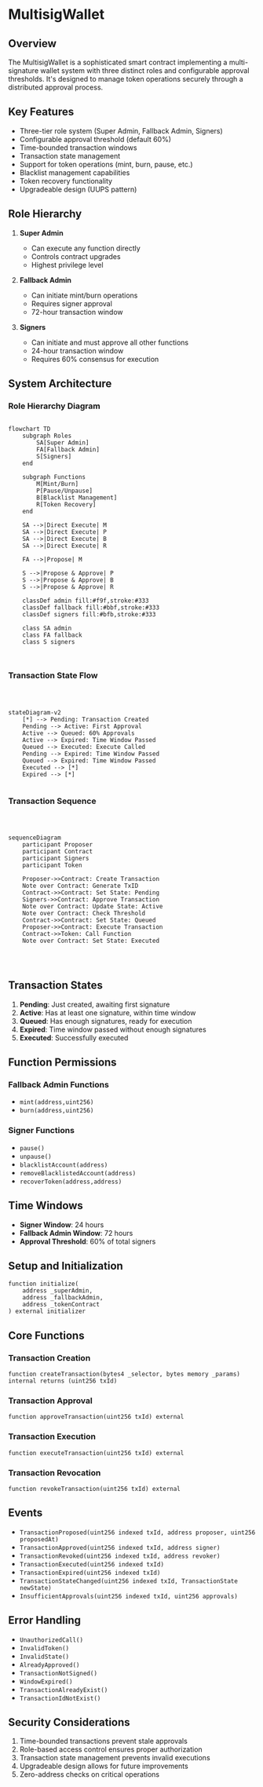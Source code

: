 # MultisigWallet

## Overview

The MultisigWallet is a sophisticated smart contract implementing a multi-signature wallet system with three distinct roles and configurable approval thresholds. It's designed to manage token operations securely through a distributed approval process.

## Key Features

- Three-tier role system (Super Admin, Fallback Admin, Signers)
- Configurable approval threshold (default 60%)
- Time-bounded transaction windows
- Transaction state management
- Support for token operations (mint, burn, pause, etc.)
- Blacklist management capabilities
- Token recovery functionality
- Upgradeable design (UUPS pattern)

## Role Hierarchy

1. **Super Admin**
   - Can execute any function directly
   - Controls contract upgrades
   - Highest privilege level

2. **Fallback Admin**
   - Can initiate mint/burn operations
   - Requires signer approval
   - 72-hour transaction window

3. **Signers**
   - Can initiate and must approve all other functions
   - 24-hour transaction window
   - Requires 60% consensus for execution

## System Architecture

### Role Hierarchy Diagram



```mermaid

flowchart TD
    subgraph Roles
        SA[Super Admin]
        FA[Fallback Admin]
        S[Signers]
    end

    subgraph Functions
        M[Mint/Burn]
        P[Pause/Unpause]
        B[Blacklist Management]
        R[Token Recovery]
    end

    SA -->|Direct Execute| M
    SA -->|Direct Execute| P
    SA -->|Direct Execute| B
    SA -->|Direct Execute| R
    
    FA -->|Propose| M
    
    S -->|Propose & Approve| P
    S -->|Propose & Approve| B
    S -->|Propose & Approve| R

    classDef admin fill:#f9f,stroke:#333
    classDef fallback fill:#bbf,stroke:#333
    classDef signers fill:#bfb,stroke:#333
    
    class SA admin
    class FA fallback
    class S signers



```

### Transaction State Flow


```mermaid



stateDiagram-v2
    [*] --> Pending: Transaction Created
    Pending --> Active: First Approval
    Active --> Queued: 60% Approvals
    Active --> Expired: Time Window Passed
    Queued --> Executed: Execute Called
    Pending --> Expired: Time Window Passed
    Queued --> Expired: Time Window Passed
    Executed --> [*]
    Expired --> [*]


```

### Transaction Sequence


```mermaid



sequenceDiagram
    participant Proposer
    participant Contract
    participant Signers
    participant Token

    Proposer->>Contract: Create Transaction
    Note over Contract: Generate TxID
    Contract->>Contract: Set State: Pending
    Signers->>Contract: Approve Transaction
    Note over Contract: Update State: Active
    Note over Contract: Check Threshold
    Contract->>Contract: Set State: Queued
    Proposer->>Contract: Execute Transaction
    Contract->>Token: Call Function
    Note over Contract: Set State: Executed

  
    
```

## Transaction States

1. **Pending**: Just created, awaiting first signature
2. **Active**: Has at least one signature, within time window
3. **Queued**: Has enough signatures, ready for execution
4. **Expired**: Time window passed without enough signatures
5. **Executed**: Successfully executed

## Function Permissions

### Fallback Admin Functions
- `mint(address,uint256)`
- `burn(address,uint256)`

### Signer Functions
- `pause()`
- `unpause()`
- `blacklistAccount(address)`
- `removeBlacklistedAccount(address)`
- `recoverToken(address,address)`

## Time Windows

- **Signer Window**: 24 hours
- **Fallback Admin Window**: 72 hours
- **Approval Threshold**: 60% of total signers

## Setup and Initialization

```solidity
function initialize(
    address _superAdmin,
    address _fallbackAdmin,
    address _tokenContract
) external initializer
```

## Core Functions

### Transaction Creation
```solidity
function createTransaction(bytes4 _selector, bytes memory _params) internal returns (uint256 txId)
```

### Transaction Approval
```solidity
function approveTransaction(uint256 txId) external
```

### Transaction Execution
```solidity
function executeTransaction(uint256 txId) external
```

### Transaction Revocation
```solidity
function revokeTransaction(uint256 txId) external
```

## Events

- `TransactionProposed(uint256 indexed txId, address proposer, uint256 proposedAt)`
- `TransactionApproved(uint256 indexed txId, address signer)`
- `TransactionRevoked(uint256 indexed txId, address revoker)`
- `TransactionExecuted(uint256 indexed txId)`
- `TransactionExpired(uint256 indexed txId)`
- `TransactionStateChanged(uint256 indexed txId, TransactionState newState)`
- `InsufficientApprovals(uint256 indexed txId, uint256 approvals)`

## Error Handling

- `UnauthorizedCall()`
- `InvalidToken()`
- `InvalidState()`
- `AlreadyApproved()`
- `TransactionNotSigned()`
- `WindowExpired()`
- `TransactionAlreadyExist()`
- `TransactionIdNotExist()`

## Security Considerations

1. Time-bounded transactions prevent stale approvals
2. Role-based access control ensures proper authorization
3. Transaction state management prevents invalid executions
4. Upgradeable design allows for future improvements
5. Zero-address checks on critical operations
